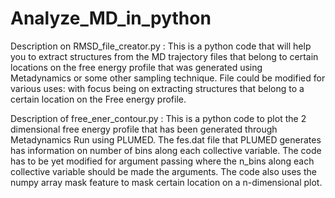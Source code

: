 # Analyze_MD_in_python

Description on RMSD_file_creator.py :
This is a python code that will help you to extract structures from the MD trajectory files that belong to certain locations on the free energy profile that was generated using Metadynamics or some other sampling technique.
File could be modified for various uses: with focus being on extracting structures that belong to a certain location on the Free energy profile.

Description of free_ener_contour.py : 
This is a python code to plot the 2 dimensional free energy profile that has been generated through Metadynamics Run using PLUMED. The fes.dat file that PLUMED generates has information on number of bins along each collective variable. The code has to be yet modified for argument passing where the n_bins along each collective variable should be made the arguments. The code also uses the numpy array mask feature to mask certain location on a n-dimensional plot.

